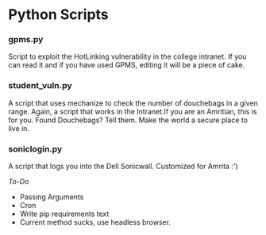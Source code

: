# Python Scripts

### gpms.py

Script to exploit the HotLinking vulnerability in the college intranet. If you can read it and if you have used GPMS, editing it will be a piece of cake.

### student_vuln.py

A script that uses mechanize to check the number of douchebags in a given range. Again, a script that works in the Intranet.If you are an Amritian, this is for you. Found Douchebags? Tell them. Make the world a secure place to live in.

### soniclogin.py

A script that logs you into the Dell Sonicwall. Customized for Amrita :') 

*To-Do*
* Passing Arguments
* Cron
* Write pip requirements text
* Current method sucks, use headless browser.
